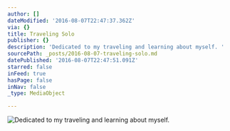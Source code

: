 ```yaml
---
author: []
dateModified: '2016-08-07T22:47:37.362Z'
via: {}
title: Traveling Solo
publisher: {}
description: 'Dedicated to my traveling and learning about myself. '
sourcePath: _posts/2016-08-07-traveling-solo.md
datePublished: '2016-08-07T22:47:51.091Z'
starred: false
inFeed: true
hasPage: false
inNav: false
_type: MediaObject

---
```

![Dedicated to my traveling and learning about myself. ](https://the-grid-user-content.s3-us-west-2.amazonaws.com/0760be1b-c89b-4ed3-9d39-b127e2d5dad7.jpg)